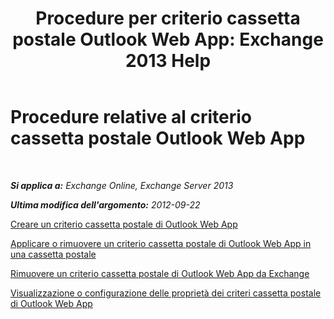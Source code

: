 ﻿---
title: 'Procedure per criterio cassetta postale Outlook Web App: Exchange 2013 Help'
TOCTitle: Procedure relative al criterio cassetta postale Outlook Web App
ms:assetid: 2f9fc960-6d0b-472a-a81a-6d8b629b4d5d
ms:mtpsurl: https://technet.microsoft.com/it-it/library/JJ674295(v=EXCHG.150)
ms:contentKeyID: 50480356
ms.date: 05/22/2018
mtps_version: v=EXCHG.150
ms.translationtype: MT
---

# Procedure relative al criterio cassetta postale Outlook Web App

 

_**Si applica a:** Exchange Online, Exchange Server 2013_

_**Ultima modifica dell'argomento:** 2012-09-22_

[Creare un criterio cassetta postale di Outlook Web App](create-an-outlook-web-app-mailbox-policy-exchange-2013-help.md)

[Applicare o rimuovere un criterio cassetta postale di Outlook Web App in una cassetta postale](apply-or-remove-an-outlook-web-app-mailbox-policy-on-a-mailbox-exchange-2013-help.md)

[Rimuovere un criterio cassetta postale di Outlook Web App da Exchange](remove-an-outlook-web-app-mailbox-policy-from-exchange-exchange-2013-help.md)

[Visualizzazione o configurazione delle proprietà dei criteri cassetta postale di Outlook Web App](view-or-configure-outlook-web-app-mailbox-policy-properties-exchange-2013-help.md)

